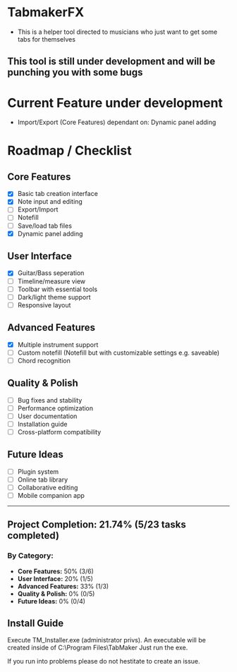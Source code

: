 # TabmakerFX
- This is a helper tool directed to musicians who just want to get some tabs for themselves

## This tool is still under development and will be punching you with some bugs

# Current Feature under development
- Import/Export (Core Features) dependant on: Dynamic panel adding

# Roadmap / Checklist

## Core Features
- [x] Basic tab creation interface
- [x] Note input and editing
- [ ] Export/Import
- [ ] Notefill
- [ ] Save/load tab files
- [x] Dynamic panel adding

## User Interface
- [x] Guitar/Bass seperation
- [ ] Timeline/measure view
- [ ] Toolbar with essential tools
- [ ] Dark/light theme support
- [ ] Responsive layout

## Advanced Features
- [x] Multiple instrument support
- [ ] Custom notefill (Notefill but with customizable settings e.g. saveable)
- [ ] Chord recognition

## Quality & Polish
- [ ] Bug fixes and stability
- [ ] Performance optimization
- [ ] User documentation
- [ ] Installation guide
- [ ] Cross-platform compatibility

## Future Ideas
- [ ] Plugin system
- [ ] Online tab library
- [ ] Collaborative editing
- [ ] Mobile companion app

---

## Project Completion: **21.74%** (5/23 tasks completed)

### By Category:
- **Core Features:** 50% (3/6)
- **User Interface:** 20% (1/5)
- **Advanced Features:** 33% (1/3)
- **Quality & Polish:** 0% (0/5)
- **Future Ideas:** 0% (0/4)


## Install Guide
Execute TM_Installer.exe (administrator privs). An executable will be created inside of C:\Program Files\TabMaker
Just run the exe.

If you run into problems please do not hestitate to create an issue.
